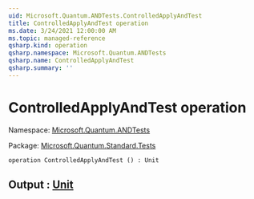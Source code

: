 ```yaml
---
uid: Microsoft.Quantum.ANDTests.ControlledApplyAndTest
title: ControlledApplyAndTest operation
ms.date: 3/24/2021 12:00:00 AM
ms.topic: managed-reference
qsharp.kind: operation
qsharp.namespace: Microsoft.Quantum.ANDTests
qsharp.name: ControlledApplyAndTest
qsharp.summary: ''
---
```


# ControlledApplyAndTest operation

Namespace: [Microsoft.Quantum.ANDTests](xref:Microsoft.Quantum.ANDTests)

Package: [Microsoft.Quantum.Standard.Tests](https://nuget.org/packages/Microsoft.Quantum.Standard.Tests)




```qsharp
operation ControlledApplyAndTest () : Unit
```


## Output : [Unit](xref:microsoft.quantum.lang-ref.unit)

